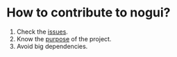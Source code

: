 # How to contribute to nogui?
1. Check the [issues](https://github.com/ubunatic/nogui/issues).
2. Know the [purpose](https://github.com/ubunatic/nogui#Purpose) of the project.
3. Avoid big dependencies.